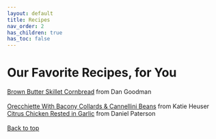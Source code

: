 ```yaml
---
layout: default
title: Recipes
nav_order: 2
has_children: true
has_toc: false
---
```


# Our Favorite Recipes, for You

[Brown Butter Skillet Cornbread](recipes/dan.md) from Dan Goodman
<br>
<br>
[Orecchiette With Bacony Collards & Cannellini Beans](recipes/daniel.md) from Katie Heuser
<br>
[Citrus Chicken Rested in Garlic](recipes/daniel.md) from Daniel Paterson
<br>
<br>
[Back to top](top)

